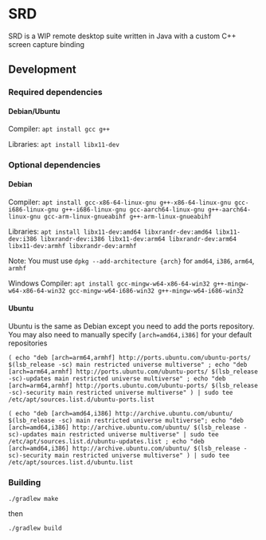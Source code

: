 # SRD

SRD is a WIP remote desktop suite written in Java with a custom C++ screen capture binding

## Development

### Required dependencies

#### Debian/Ubuntu

Compiler:
`apt install gcc g++`

Libraries:
`apt install libx11-dev`

### Optional dependencies

#### Debian

Compiler:
`apt install gcc-x86-64-linux-gnu g++-x86-64-linux-gnu gcc-i686-linux-gnu g++-i686-linux-gnu gcc-aarch64-linux-gnu g++-aarch64-linux-gnu gcc-arm-linux-gnueabihf g++-arm-linux-gnueabihf`

Libraries:
`apt install libx11-dev:amd64 libxrandr-dev:amd64 libx11-dev:i386 libxrandr-dev:i386 libx11-dev:arm64 libxrandr-dev:arm64 libx11-dev:armhf libxrandr-dev:armhf`

Note: You must use `dpkg --add-architecture {arch}` for `amd64`, `i386`, `arm64`, `armhf`

Windows Compiler:
`apt install gcc-mingw-w64-x86-64-win32 g++-mingw-w64-x86-64-win32 gcc-mingw-w64-i686-win32 g++-mingw-w64-i686-win32`

#### Ubuntu

Ubuntu is the same as Debian except you need to add the ports repository.\
You may also need to manually specify `[arch=amd64,i386]` for your default repositories

`( echo "deb [arch=arm64,armhf] http://ports.ubuntu.com/ubuntu-ports/ $(lsb_release -sc) main restricted universe multiverse" ; echo "deb [arch=arm64,armhf] http://ports.ubuntu.com/ubuntu-ports/ $(lsb_release -sc)-updates main restricted universe multiverse" ; echo "deb [arch=arm64,armhf] http://ports.ubuntu.com/ubuntu-ports/ $(lsb_release -sc)-security main restricted universe multiverse" ) | sudo tee /etc/apt/sources.list.d/ubuntu-ports.list`

`( echo "deb [arch=amd64,i386] http://archive.ubuntu.com/ubuntu/ $(lsb_release -sc) main restricted universe multiverse"; echo "deb [arch=amd64,i386] http://archive.ubuntu.com/ubuntu/ $(lsb_release -sc)-updates main restricted universe multiverse" | sudo tee /etc/apt/sources.list.d/ubuntu-updates.list ; echo "deb [arch=amd64,i386] http://archive.ubuntu.com/ubuntu/ $(lsb_release -sc)-security main restricted universe multiverse" ) | sudo tee /etc/apt/sources.list.d/ubuntu.list`

### Building

`./gradlew make`

then

`./gradlew build`
